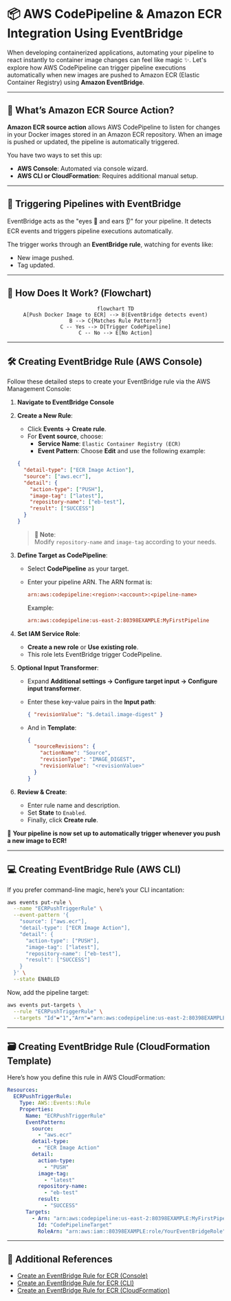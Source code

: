 # 📦 **AWS CodePipeline & Amazon ECR Integration Using EventBridge**

When developing containerized applications, automating your pipeline to react instantly to container image changes can feel like magic ✨. Let's explore how AWS CodePipeline can trigger pipeline executions automatically when new images are pushed to Amazon ECR (Elastic Container Registry) using **Amazon EventBridge**.

---

## 📌 **What’s Amazon ECR Source Action?**

**Amazon ECR source action** allows AWS CodePipeline to listen for changes in your Docker images stored in an Amazon ECR repository. When an image is pushed or updated, the pipeline is automatically triggered.

You have two ways to set this up:

- **AWS Console**: Automated via console wizard.
- **AWS CLI or CloudFormation**: Requires additional manual setup.

---

## 🚨 **Triggering Pipelines with EventBridge**

EventBridge acts as the "eyes 👀 and ears 👂" for your pipeline. It detects ECR events and triggers pipeline executions automatically.

The trigger works through an **EventBridge rule**, watching for events like:

- New image pushed.
- Tag updated.

---

## 🎯 **How Does It Work? (Flowchart)**

<div align="center">

```mermaid
flowchart TD
A[Push Docker Image to ECR] --> B(EventBridge detects event)
B --> C{Matches Rule Pattern?}
C -- Yes --> D[Trigger CodePipeline]
C -- No --> E[No Action]
```

</div>

---

## 🛠️ **Creating EventBridge Rule (AWS Console)**

Follow these detailed steps to create your EventBridge rule via the AWS Management Console:

1. **Navigate to EventBridge Console**

2. **Create a New Rule**:

   - Click **Events → Create rule**.
   - For **Event source**, choose:
     - **Service Name**: `Elastic Container Registry (ECR)`
     - **Event Pattern**: Choose **Edit** and use the following example:

   ```json
   {
     "detail-type": ["ECR Image Action"],
     "source": ["aws.ecr"],
     "detail": {
       "action-type": ["PUSH"],
       "image-tag": ["latest"],
       "repository-name": ["eb-test"],
       "result": ["SUCCESS"]
     }
   }
   ```

   > **🔖 Note**:  
   > Modify `repository-name` and `image-tag` according to your needs.

3. **Define Target as CodePipeline**:

   - Select **CodePipeline** as your target.
   - Enter your pipeline ARN. The ARN format is:

     ```ini
     arn:aws:codepipeline:<region>:<account>:<pipeline-name>
     ```

     Example:

     ```ini
     arn:aws:codepipeline:us-east-2:80398EXAMPLE:MyFirstPipeline
     ```

4. **Set IAM Service Role**:

   - **Create a new role** or **Use existing role**.
   - This role lets EventBridge trigger CodePipeline.

5. **Optional Input Transformer**:

   - Expand **Additional settings → Configure target input → Configure input transformer**.
   - Enter these key-value pairs in the **Input path**:

     ```json
     { "revisionValue": "$.detail.image-digest" }
     ```

   - And in **Template**:

     ```json
     {
       "sourceRevisions": {
         "actionName": "Source",
         "revisionType": "IMAGE_DIGEST",
         "revisionValue": "<revisionValue>"
       }
     }
     ```

6. **Review & Create**:
   - Enter rule name and description.
   - Set **State** to `Enabled`.
   - Finally, click **Create rule**.

🎉 **Your pipeline is now set up to automatically trigger whenever you push a new image to ECR!**

---

## 💻 **Creating EventBridge Rule (AWS CLI)**

If you prefer command-line magic, here’s your CLI incantation:

```bash
aws events put-rule \
  --name "ECRPushTriggerRule" \
  --event-pattern '{
    "source": ["aws.ecr"],
    "detail-type": ["ECR Image Action"],
    "detail": {
      "action-type": ["PUSH"],
      "image-tag": ["latest"],
      "repository-name": ["eb-test"],
      "result": ["SUCCESS"]
    }
  }' \
  --state ENABLED
```

Now, add the pipeline target:

```bash
aws events put-targets \
  --rule "ECRPushTriggerRule" \
  --targets "Id"="1","Arn"="arn:aws:codepipeline:us-east-2:80398EXAMPLE:MyFirstPipeline","RoleArn"="arn:aws:iam::80398EXAMPLE:role/YourEventBridgeRole"
```

---

## 🗃️ **Creating EventBridge Rule (CloudFormation Template)**

Here’s how you define this rule in AWS CloudFormation:

```yaml
Resources:
  ECRPushTriggerRule:
    Type: AWS::Events::Rule
    Properties:
      Name: "ECRPushTriggerRule"
      EventPattern:
        source:
          - "aws.ecr"
        detail-type:
          - "ECR Image Action"
        detail:
          action-type:
            - "PUSH"
          image-tag:
            - "latest"
          repository-name:
            - "eb-test"
          result:
            - "SUCCESS"
      Targets:
        - Arn: "arn:aws:codepipeline:us-east-2:80398EXAMPLE:MyFirstPipeline"
          Id: "CodePipelineTarget"
          RoleArn: "arn:aws:iam::80398EXAMPLE:role/YourEventBridgeRole"
```

---

## 📖 **Additional References**

- [Create an EventBridge Rule for ECR (Console)](https://docs.aws.amazon.com/codepipeline/latest/userguide/create-cwe-ecr-source-console.html)
- [Create an EventBridge Rule for ECR (CLI)](https://docs.aws.amazon.com/codepipeline/latest/userguide/create-cwe-ecr-source-cli.html)
- [Create an EventBridge Rule for ECR (CloudFormation)](https://docs.aws.amazon.com/codepipeline/latest/userguide/create-cwe-ecr-source-cfn.html)
